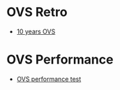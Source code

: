 # OVS Retro 
 - [10 years OVS](https://ovsorbit.org/success-and-failure.pdf)

# OVS Performance
 - [OVS performance test](https://www.slideshare.net/LF_OpenvSwitch/lfovs17red-hats-perspective-on-ovs-hw-offload-status)
